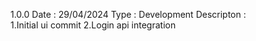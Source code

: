 1.0.0
Date : 29/04/2024
Type : Development
Descripton :  
        1.Initial ui commit
        2.Login api integration